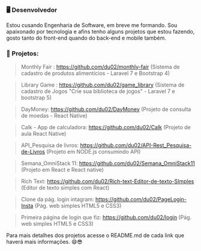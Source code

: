### 🖥 Desenvolvedor
Estou cusando Engenharia de Software, em breve me formando. Sou apaixonado por tecnologia e afins tenho alguns projetos que estou fazendo,
gosto tanto do front-end quando do back-end e mobile também.

### 💼 Projetos:

> Monthly Fair : https://github.com/du02/monthly-fair (Sistema de cadastro de produtos alimentícios - Laravel 7 e Bootstrap 4)

> Library Game : https://github.com/du02/game_library (Sistema de cadastro de Jogos "Crie sua biblioteca de jogos" - Laravel 7 e bootstrap 5)

> DayMoney: https://github.com/du02/DayMoney (Projeto de consulta de moedas - React Native)

> Calk - App de calculadora: https://github.com/du02/Calk (Projeto de aula React Native)

> API_Pesquisa de livros: https://github.com/du02/API-Rest_Pesquisa-de-Livros (Projeto em NODE.js consumindo API)

> Semana_OmniStack 11: https://github.com/du02/Semana_OmniStack11 (Projeto em React e React native)

> Rich Text: https://github.com/du02/Rich-text-Editor-de-texto-SImples (Editor de texto simples com React)

> Clone da pág. login intagram: https://github.com/du02/PageLogin-Insta (Pág. web simples HTML5 e CSS3)

> Primeira página de login que fiz: https://github.com/du02/login (Pág. web simples HTML5 e CSS3)

Para mais detalhes dos projetos acesse o README.md de cada link que haverá mais informações. 😄😎
